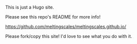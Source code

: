 This is just a Hugo site.

Please see this repo's README for more info!

<https://github.com/meltingscales/meltingscales.github.io/>

Please fork/copy this site! I'd love to see what you do with it. 
